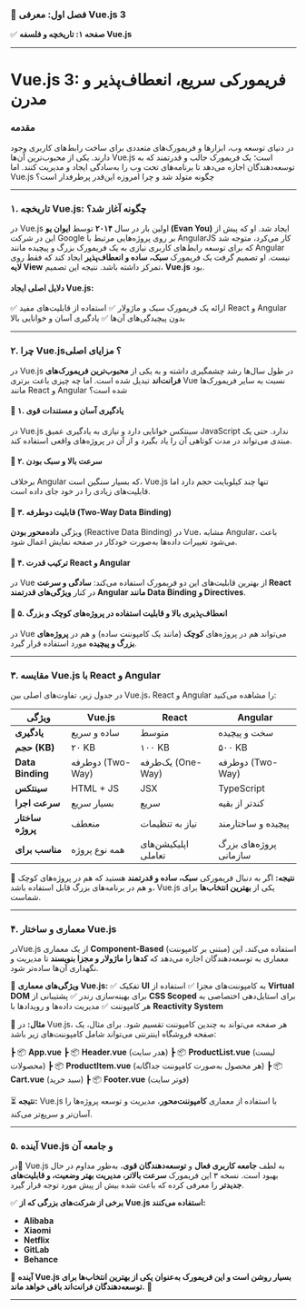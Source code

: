 ### **📌 فصل اول: معرفی Vue.js 3**

✅ **صفحه ۱: تاریخچه و فلسفه Vue.js**

---

# **Vue.js 3: فریمورکی سریع، انعطاف‌پذیر و مدرن**

### **مقدمه**

در دنیای توسعه وب، ابزارها و فریمورک‌های متعددی برای ساخت رابط‌های کاربری وجود دارند. یکی از محبوب‌ترین آن‌ها Vue.js است؛ یک فریمورک جالب و قدرتمند که به توسعه‌دهندگان اجازه می‌دهد تا برنامه‌های تحت وب را به‌سادگی ایجاد و مدیریت کنند. اما Vue.js چگونه متولد شد و چرا امروزه این‌قدر پرطرفدار است؟

---

### **۱. تاریخچه Vue.js: چگونه آغاز شد؟**

در Vue.js اولین بار در سال **۲۰۱۴** توسط **ایوان یو (Evan You)** ایجاد شد. او که پیش از این در شرکت Google بر روی پروژه‌هایی مرتبط با AngularJS کار می‌کرد، متوجه شد که برای توسعه رابط‌های کاربری نیازی به یک فریمورک بزرگ و پیچیده مانند Angular نیست. او تصمیم گرفت یک فریمورک **سبک، ساده و انعطاف‌پذیر** ایجاد کند که فقط روی **لایه View** تمرکز داشته باشد. نتیجه این تصمیم، **Vue.js** بود.

#### **دلایل اصلی ایجاد Vue.js:**

✅ ارائه یک فریمورک سبک و ماژولار
✅ استفاده از قابلیت‌های مفید React و Angular بدون پیچیدگی‌های آن‌ها
✅ یادگیری آسان و خوانایی بالا

---

### **۲. چرا Vue.js؟ مزایای اصلی**

در Vue.js در طول سال‌ها رشد چشمگیری داشته و به یکی از **محبوب‌ترین فریمورک‌های فرانت‌اند** تبدیل شده است. اما چه چیزی باعث برتری Vue نسبت به سایر فریمورک‌ها مانند React و Angular شده است؟

#### **🔹 ۱. یادگیری آسان و مستندات قوی**

در Vue.js سینتکس خوانایی دارد و نیازی به یادگیری عمیق JavaScript ندارد. حتی یک مبتدی می‌تواند در مدت کوتاهی آن را یاد بگیرد و از آن در پروژه‌های واقعی استفاده کند.

#### **🔹 ۲. سرعت بالا و سبک بودن**

برخلاف Angular که بسیار سنگین است، Vue.js تنها چند کیلوبایت حجم دارد اما قابلیت‌های زیادی را در خود جای داده است.

#### **🔹 ۳. قابلیت دوطرفه (Two-Way Data Binding)**

ویژگی **داده‌محور بودن** (Reactive Data Binding) در Vue، مشابه Angular، باعث می‌شود تغییرات داده‌ها به‌صورت خودکار در صفحه نمایش اعمال شود.

#### **🔹 ۴. ترکیب قدرت React و Angular**

در Vue از بهترین قابلیت‌های این دو فریمورک استفاده می‌کند: **سادگی و سرعت React** در کنار **ویژگی‌های قدرتمند Angular مانند Data Binding و Directives**.

#### **🔹 ۵. انعطاف‌پذیری بالا و قابلیت استفاده در پروژه‌های کوچک و بزرگ**

در Vue می‌تواند هم در پروژه‌های **کوچک** (مانند یک کامپوننت ساده) و هم در **پروژه‌های بزرگ و پیچیده** مورد استفاده قرار گیرد.

---

### **۳. مقایسه Vue.js با React و Angular**

در جدول زیر، تفاوت‌های اصلی بین Vue.js، React و Angular را مشاهده می‌کنید:


| ویژگی                  | Vue.js                   | React                                 | Angular                                    |
| --------------------------- | ------------------------ | ------------------------------------- | ------------------------------------------ |
| **یادگیری**          | ساده و سریع     | متوسط                            | سخت و پیچیده                     |
| **حجم (KB)**             | ۲۰ KB                  | ۱۰۰ KB                             | ۵۰۰ KB                                  |
| **Data Binding**            | دوطرفه (Two-Way)   | یک‌طرفه (One-Way)              | دوطرفه (Two-Way)                     |
| **سینتکس**            | HTML + JS                | JSX                                   | TypeScript                                 |
| **سرعت اجرا**       | بسیار سریع      | سریع                              | کندتر از بقیه                   |
| **ساختار پروژه** | منعطف               | نیاز به تنظیمات          | پیچیده و ساختارمند         |
| **مناسب برای**     | همه نوع پروژه | اپلیکیشن‌های تعاملی | پروژه‌های بزرگ سازمانی |

📌 **نتیجه:** اگر به دنبال فریمورکی **سبک، ساده و قدرتمند** هستید که هم در پروژه‌های کوچک و هم در برنامه‌های بزرگ قابل استفاده باشد، Vue.js یکی از **بهترین انتخاب‌ها** برای شماست.

---

### **۴. معماری و ساختار Vue.js**

درVue.js از یک معماری **Component-Based** (مبتنی بر کامپوننت) استفاده می‌کند. این معماری به توسعه‌دهندگان اجازه می‌دهد که **کدها را ماژولار و مجزا بنویسند** تا مدیریت و نگهداری آن‌ها ساده‌تر شود.

🔹 **ویژگی‌های معماری Vue.js:**
✅ تفکیک **UI** به کامپوننت‌های مجزا
✅ استفاده از **Virtual DOM** برای بهینه‌سازی رندر
✅ پشتیبانی از **CSS Scoped** برای استایل‌دهی اختصاصی به هر کامپوننت
✅ مدیریت داده‌ها و رویدادها با **Reactivity System**

📌 **مثال:** در Vue.js، هر صفحه می‌تواند به چندین کامپوننت تقسیم شود. برای مثال، یک صفحه فروشگاه اینترنتی می‌تواند شامل کامپوننت‌های زیر باشد:

┣ 📦 **App.vue**
┣ 📦 **Header.vue** (هدر سایت)
┣ 📦 **ProductList.vue** (لیست محصولات)
┣ 📦 **ProductItem.vue** (هر محصول به‌صورت کامپوننت جداگانه)
┣ 📦 **Cart.vue** (سبد خرید)
┣ 📦 **Footer.vue** (فوتر سایت)

⏳ **نتیجه:** Vue.js با استفاده از معماری **کامپوننت‌محور**، مدیریت و توسعه پروژه‌ها را آسان‌تر و سریع‌تر می‌کند.

---

### **۵. آینده Vue.js و جامعه آن**

در📌 Vue.js به لطف **جامعه کاربری فعال** و **توسعه‌دهندگان قوی**، به‌طور مداوم در حال بهبود است. نسخه ۳ این فریمورک **سرعت بالاتر، مدیریت بهتر وضعیت، و قابلیت‌های جدیدتر** را معرفی کرده که باعث شده بیش از پیش مورد توجه قرار گیرد.

✅ **برخی از شرکت‌های بزرگی که از Vue.js استفاده می‌کنند:**

- **Alibaba**
- **Xiaomi**
- **Netflix**
- **GitLab**
- **Behance**

📢 **آینده Vue.js بسیار روشن است و این فریمورک به‌عنوان یکی از بهترین انتخاب‌ها برای توسعه‌دهندگان فرانت‌اند باقی خواهد ماند.** 🚀

---
